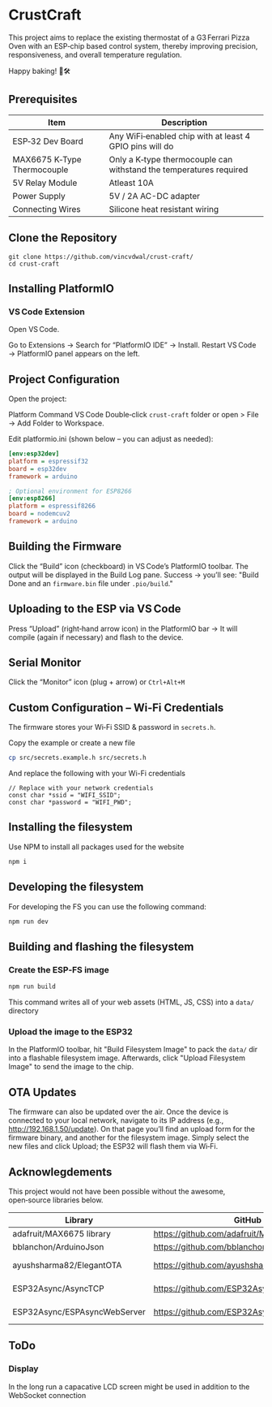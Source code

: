 # CrustCraft

This project aims to replace the existing thermostat of a G3 Ferrari Pizza Oven with an ESP‑chip based control system, thereby improving precision, responsiveness, and overall temperature regulation.

Happy baking! 🍕🛠️


## Prerequisites

| **Item**                      | **Description**                   |
|-------                        |-------                            |
| ESP‑32 Dev Board	            | Any WiFi‑enabled chip with at least 4 GPIO pins will do                      |
| MAX6675 K‑Type Thermocouple   | Only a K‑type thermocouple can withstand the temperatures required  |
| 5V Relay Module               | Atleast 10A                       |
| Power Supply	                | 5V / 2A AC-DC adapter             |
| Connecting Wires	            | Silicone heat resistant wiring    |


## Clone the Repository

```
git clone https://github.com/vincvdwal/crust-craft/
cd crust-craft
```

## Installing PlatformIO

### VS Code Extension

Open VS Code.

Go to Extensions → Search for “PlatformIO IDE” → Install.
Restart VS Code → PlatformIO panel appears on the left.

## Project Configuration

Open the project:

Platform	Command
VS Code	Double‑click `crust-craft` folder or open > File → Add Folder to Workspace.

Edit platformio.ini (shown below – you can adjust as needed):

```ini
[env:esp32dev]
platform = espressif32
board = esp32dev
framework = arduino

; Optional environment for ESP8266
[env:esp8266]
platform = espressif8266
board = nodemcuv2
framework = arduino
```

## Building the Firmware

Click the “Build” icon (checkboard) in VS Code’s PlatformIO toolbar.
The output will be displayed in the Build Log pane.
Success → you’ll see: "Build Done and an `firmware.bin` file under `.pio/build`."

## Uploading to the ESP via VS Code

Press “Upload” (right‑hand arrow icon) in the PlatformIO bar
→ It will compile (again if necessary) and flash to the device.

## Serial Monitor

Click the “Monitor” icon (plug + arrow) or `Ctrl+Alt+M`
 
## Custom Configuration – Wi‑Fi Credentials

The firmware stores your Wi‑Fi SSID & password in `secrets.h`.

Copy the example or create a new file

```bash
cp src/secrets.example.h src/secrets.h
```

And replace the following with your Wi-Fi credentials

```
// Replace with your network credentials
const char *ssid = "WIFI_SSID";
const char *password = "WIFI_PWD";
```

## Installing the filesystem

Use NPM to install all packages used for the website

```bash
npm i
```

## Developing the filesystem

For developing the FS you can use the following command:

```bash
npm run dev
```

## Building and flashing the filesystem

### Create the ESP‑FS image

```bash
npm run build
```

This command writes all of your web assets (HTML, JS, CSS) into a `data/` directory

### Upload the image to the ESP32

In the PlatformIO toolbar, hit "Build Filesystem Image" to pack the `data/` dir into a flashable filesystem image.
Afterwards, click "Upload Filesystem Image" to send the image to the chip.

## OTA Updates

The firmware can also be updated over the air.
Once the device is connected to your local network, navigate to its IP address (e.g., http://192.168.1.50/update).
On that page you’ll find an upload form for the firmware binary, and another for the filesystem image.
Simply select the new files and click Upload; the ESP32 will flash them via Wi‑Fi.

## Acknowlegdements

This project would not have been possible without the awesome, open‑source libraries below.

|Library |	GitHub URL |	License|
|-------|-------|-------|
adafruit/MAX6675 library|	https://github.com/adafruit/MAX6675-library	 | BSD
bblanchon/ArduinoJson |	https://github.com/bblanchon/ArduinoJson	|MIT
ayushsharma82/ElegantOTA	| https://github.com/ayushsharma82/ElegantOTA |	AGPL-3.0
ESP32Async/AsyncTCP |	https://github.com/ESP32Async/AsyncTCP	| LGPL-3.0
ESP32Async/ESPAsyncWebServer	| https://github.com/ESP32Async/ESPAsyncWebServer |	LGPL-3.0

## ToDo

### Display

In the long run a capacative LCD screen might be used in addition to the WebSocket connection